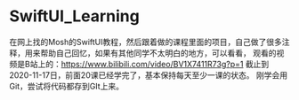 # SwiftUI_Learning
在网上找的Mosh的SwiftUI教程，然后跟着做的课程里面的项目，自己做了很多注释，用来帮助自己回忆，如果有其他同学不太明白的地方，可以看看，
观看的视频是B站上的：https://www.bilibili.com/video/BV1X7411R73g?p=1
截止到2020-11-17日，前面20课已经学完了，基本保持每天至少一课的状态。
刚学会用Git，尝试将代码都存到GIt上来。
